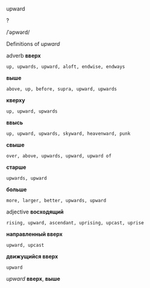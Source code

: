 upward

?

/ˈəpwərd/

Definitions of _upward_

adverb
**вверх**

    up, upwards, upward, aloft, endwise, endways
**выше**

    above, up, before, supra, upward, upwards
**кверху**

    up, upward, upwards
**ввысь**

    up, upward, upwards, skyward, heavenward, punk
**свыше**

    over, above, upwards, upward, upward of
**старше**

    upwards, upward
**больше**

    more, larger, better, upwards, upward

adjective
**восходящий**

    rising, upward, ascendant, uprising, upcast, uprise
**направленный вверх**

    upward, upcast
**движущийся вверх**

    upward

_upward_
**вверх**, **выше**